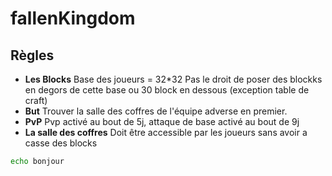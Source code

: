 # fallenKingdom


## Règles 

+ **Les Blocks**
Base des joueurs = 32*32
Pas le droit de poser des blockks en degors de cette base ou 30 block en dessous (exception table de craft)
+ **But**
Trouver la salle des coffres de l'équipe adverse en premier.
+ **PvP**
Pvp activé au bout de 5j, attaque de base activé au bout de 9j 
+ **La salle des coffres**
Doit être accessible par les joueurs sans avoir a casse des blocks 


```sh
echo bonjour
```
